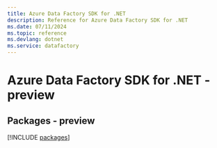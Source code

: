 ```yaml
---
title: Azure Data Factory SDK for .NET
description: Reference for Azure Data Factory SDK for .NET
ms.date: 07/11/2024
ms.topic: reference
ms.devlang: dotnet
ms.service: datafactory
---
```

# Azure Data Factory SDK for .NET - preview
## Packages - preview
[!INCLUDE [packages](data-factory-index.md)]